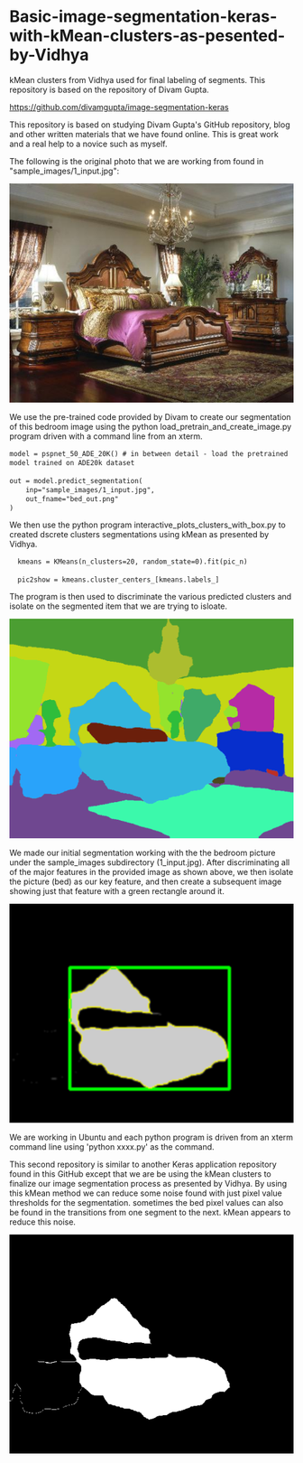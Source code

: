 # Basic-image-segmentation-keras-with-kMean-clusters-as-pesented-by-Vidhya
kMean clusters from Vidhya used for final labeling of segments. This repository is based on the repository of Divam Gupta.

https://github.com/divamgupta/image-segmentation-keras

This repository is based on studying Divam Gupta's GitHub repository, blog and other written materials that we have found online. This is great work and a real help to a novice such as myself. 

The following is the original photo that we are working from found in "sample_images/1_input.jpg":

![Image](1_input.jpg)

We use the pre-trained code provided by Divam to create our segmentation of this bedroom image using the python load_pretrain_and_create_image.py program driven with a command line from an xterm. 

    model = pspnet_50_ADE_20K() # in between detail - load the pretrained model trained on ADE20k dataset

    out = model.predict_segmentation(
        inp="sample_images/1_input.jpg",
        out_fname="bed_out.png"
    )

We then use the python program interactive_plots_clusters_with_box.py to created dscrete clusters segmentations using kMean as presented by Vidhya.

      kmeans = KMeans(n_clusters=20, random_state=0).fit(pic_n)

      pic2show = kmeans.cluster_centers_[kmeans.labels_]

The program is then used to discriminate the various predicted clusters and isolate on the segmented item that we are trying to isloate. 

![Image](cluster_pic.png)


We made our initial segmentation working with the the bedroom picture under the sample_images subdirectory (1_input.jpg). After discriminating all of the major features in the provided image as shown above, we then isolate the picture (bed) as our key feature, and then create a subsequent image showing just that feature with a green rectangle around it. 

![Image](bed_cluster_labels_box.png)

We are working in Ubuntu and each python program is driven from an xterm command line using 'python xxxx.py' as the command. 

This second repository is similar to another Keras application repository found in this GitHub except that we are be using the kMean clusters to finalize our image segmentation process as presented by Vidhya. By using this kMean method we can reduce some noise found with just pixel value thresholds for the segmentation. sometimes the bed pixel values can also be found in the transitions from one segment to the next. kMean appears to reduce this noise. 

![Image](bed_nocluster_labels.png)




